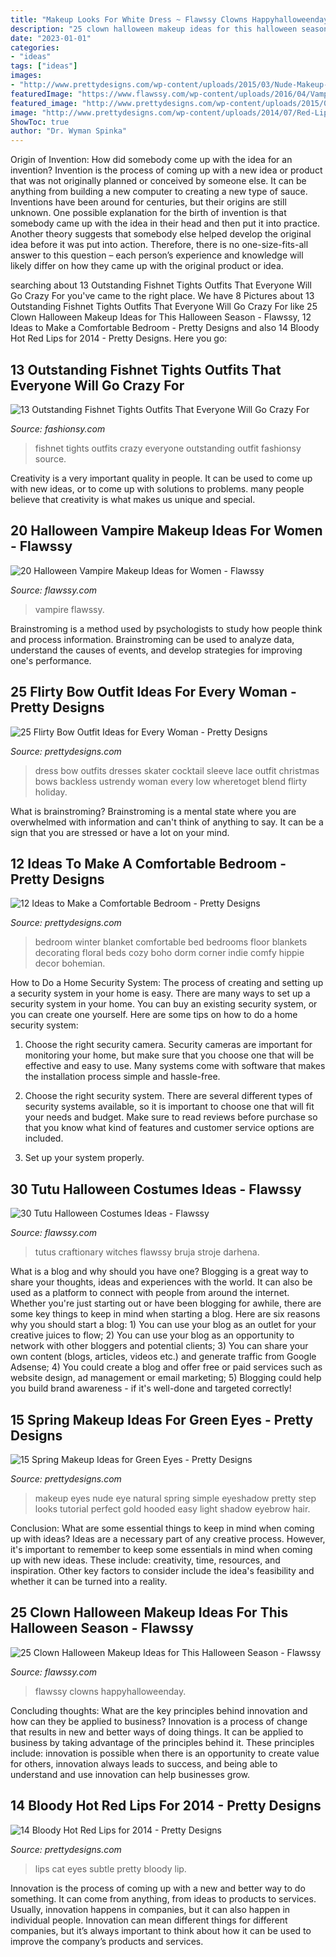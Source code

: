 ```yaml
---
title: "Makeup Looks For White Dress ~ Flawssy Clowns Happyhalloweenday"
description: "25 clown halloween makeup ideas for this halloween season"
date: "2023-01-01"
categories:
- "ideas"
tags: ["ideas"]
images:
- "http://www.prettydesigns.com/wp-content/uploads/2015/03/Nude-Makeup-for-Green-Eyes.jpg"
featuredImage: "https://www.flawssy.com/wp-content/uploads/2016/04/Vampire-Makeup-Transformation.jpg"
featured_image: "http://www.prettydesigns.com/wp-content/uploads/2015/03/Nude-Makeup-for-Green-Eyes.jpg"
image: "http://www.prettydesigns.com/wp-content/uploads/2014/07/Red-Lips-With-Subtle-Cat-Eyes.jpg"
ShowToc: true
author: "Dr. Wyman Spinka"
---
```



Origin of Invention: How did somebody come up with the idea for an invention?
Invention is the process of coming up with a new idea or product that was not originally planned or conceived by someone else. It can be anything from building a new computer to creating a new type of sauce. Inventions have been around for centuries, but their origins are still unknown. One possible explanation for the birth of invention is that somebody came up with the idea in their head and then put it into practice. Another theory suggests that somebody else helped develop the original idea before it was put into action. Therefore, there is no one-size-fits-all answer to this question – each person’s experience and knowledge will likely differ on how they came up with the original product or idea.

	

		
searching about 13 Outstanding Fishnet Tights Outfits That Everyone Will Go Crazy For you've came to the right place. We have 8 Pictures about 13 Outstanding Fishnet Tights Outfits That Everyone Will Go Crazy For like 25 Clown Halloween Makeup Ideas for This Halloween Season - Flawssy, 12 Ideas to Make a Comfortable Bedroom - Pretty Designs and also 14 Bloody Hot Red Lips for 2014 - Pretty Designs. Here you go:
		
    
## 13 Outstanding Fishnet Tights Outfits That Everyone Will Go Crazy For

<img loading=lazy src="https://fashionsy.com/wp-content/uploads/2017/04/fishnet-tights-outfit-1-1.jpg" onerror="this.onerror=null;this.src='https://tse4.mm.bing.net/th?id=OIP.k2yI-2Nm89X9ROg0XhcYUgHaLk&amp;pid=15.1';" alt="13 Outstanding Fishnet Tights Outfits That Everyone Will Go Crazy For">

_Source: fashionsy.com_

>fishnet tights outfits crazy everyone outstanding outfit fashionsy source. 

	

Creativity is a very important quality in people. It can be used to come up with new ideas, or to come up with solutions to problems. many people believe that creativity is what makes us unique and special.

    
## 20 Halloween Vampire Makeup Ideas For Women - Flawssy

<img loading=lazy src="https://www.flawssy.com/wp-content/uploads/2016/04/Vampire-Makeup-Transformation.jpg" onerror="this.onerror=null;this.src='https://tse4.mm.bing.net/th?id=OIP.Zt_c-r9OFy3cHPCxGPmGuQHaE8&amp;pid=15.1';" alt="20 Halloween Vampire Makeup Ideas for Women - Flawssy">

_Source: flawssy.com_

>vampire flawssy. 

	

Brainstroming is a method used by psychologists to study how people think and process information. Brainstroming can be used to analyze data, understand the causes of events, and develop strategies for improving one's performance.

    
## 25 Flirty Bow Outfit Ideas For Every Woman - Pretty Designs

<img loading=lazy src="http://www.prettydesigns.com/wp-content/uploads/2014/05/Red-Dress-with-a-Bow.jpg" onerror="this.onerror=null;this.src='https://tse3.mm.bing.net/th?id=OIP.xyHIRjVdWbCxnvRWEPPfTwHaLH&amp;pid=15.1';" alt="25 Flirty Bow Outfit Ideas for Every Woman - Pretty Designs">

_Source: prettydesigns.com_

>dress bow outfits dresses skater cocktail sleeve lace outfit christmas bows backless ustrendy woman every low wheretoget blend flirty holiday. 

	

What is brainstroming? Brainstroming is a mental state where you are overwhelmed with information and can't think of anything to say. It can be a sign that you are stressed or have a lot on your mind.

    
## 12 Ideas To Make A Comfortable Bedroom - Pretty Designs

<img loading=lazy src="http://www.prettydesigns.com/wp-content/uploads/2014/07/Winter-Bedroom-Floral-Blanket.jpg" onerror="this.onerror=null;this.src='https://tse1.mm.bing.net/th?id=OIP.BUL7pQ46AdPVWtM7Pz8PSQHaJ4&amp;pid=15.1';" alt="12 Ideas to Make a Comfortable Bedroom - Pretty Designs">

_Source: prettydesigns.com_

>bedroom winter blanket comfortable bed bedrooms floor blankets decorating floral beds cozy boho dorm corner indie comfy hippie decor bohemian. 

	

How to Do a Home Security System: The process of creating and setting up a security system in your home is easy.
There are many ways to set up a security system in your home. You can buy an existing security system, or you can create one yourself. Here are some tips on how to do a home security system:
1. Choose the right security camera. Security cameras are important for monitoring your home, but make sure that you choose one that will be effective and easy to use. Many systems come with software that makes the installation process simple and hassle-free.

2. Choose the right security system. There are several different types of security systems available, so it is important to choose one that will fit your needs and budget. Make sure to read reviews before purchase so that you know what kind of features and customer service options are included.

3. Set up your system properly.

    
## 30 Tutu Halloween Costumes Ideas - Flawssy

<img loading=lazy src="https://flawssy.com/wp-content/uploads/2016/06/Witch-Tutu-from-Little-Dreamer-Inc.jpg" onerror="this.onerror=null;this.src='https://tse3.mm.bing.net/th?id=OIP.YrYLlvumCaGXJCX0WDitgAHaLH&amp;pid=15.1';" alt="30 Tutu Halloween Costumes Ideas - Flawssy">

_Source: flawssy.com_

>tutus craftionary witches flawssy bruja stroje darhena. 

	

What is a blog and why should you have one?
Blogging is a great way to share your thoughts, ideas and experiences with the world. It can also be used as a platform to connect with people from around the internet. Whether you're just starting out or have been blogging for awhile, there are some key things to keep in mind when starting a blog. Here are six reasons why you should start a blog: 1) You can use your blog as an outlet for your creative juices to flow; 2) You can use your blog as an opportunity to network with other bloggers and potential clients; 3) You can share your own content (blogs, articles, videos etc.) and generate traffic from Google Adsense; 4) You could create a blog and offer free or paid services such as website design, ad management or email marketing; 5) Blogging could help you build brand awareness - if it's well-done and targeted correctly!

    
## 15 Spring Makeup Ideas For Green Eyes - Pretty Designs

<img loading=lazy src="http://www.prettydesigns.com/wp-content/uploads/2015/03/Nude-Makeup-for-Green-Eyes.jpg" onerror="this.onerror=null;this.src='https://tse4.mm.bing.net/th?id=OIP.us_vQfn2p642nC6gxz9DFwAAAA&amp;pid=15.1';" alt="15 Spring Makeup Ideas for Green Eyes - Pretty Designs">

_Source: prettydesigns.com_

>makeup eyes nude eye natural spring simple eyeshadow pretty step looks tutorial perfect gold hooded easy light shadow eyebrow hair. 

	

Conclusion: What are some essential things to keep in mind when coming up with ideas?
Ideas are a necessary part of any creative process. However, it's important to remember to keep some essentials in mind when coming up with new ideas. These include: creativity, time, resources, and inspiration. Other key factors to consider include the idea's feasibility and whether it can be turned into a reality.

    
## 25 Clown Halloween Makeup Ideas For This Halloween Season - Flawssy

<img loading=lazy src="https://flawssy.com/wp-content/uploads/2016/05/Scary-Clown-Halloween-Makeup-Idea.jpg" onerror="this.onerror=null;this.src='https://tse3.mm.bing.net/th?id=OIP.GITvOU8mwmpQf6py5ELxDwHaLH&amp;pid=15.1';" alt="25 Clown Halloween Makeup Ideas for This Halloween Season - Flawssy">

_Source: flawssy.com_

>flawssy clowns happyhalloweenday. 

	

Concluding thoughts: What are the key principles behind innovation and how can they be applied to business?
Innovation is a process of change that results in new and better ways of doing things. It can be applied to business by taking advantage of the principles behind it. These principles include: innovation is possible when there is an opportunity to create value for others, innovation always leads to success, and being able to understand and use innovation can help businesses grow.

    
## 14 Bloody Hot Red Lips For 2014 - Pretty Designs

<img loading=lazy src="http://www.prettydesigns.com/wp-content/uploads/2014/07/Red-Lips-With-Subtle-Cat-Eyes.jpg" onerror="this.onerror=null;this.src='https://tse4.mm.bing.net/th?id=OIP.McBTX8VcyV2bnZi44CDUvwHaK_&amp;pid=15.1';" alt="14 Bloody Hot Red Lips for 2014 - Pretty Designs">

_Source: prettydesigns.com_

>lips cat eyes subtle pretty bloody lip. 

	

Innovation is the process of coming up with a new and better way to do something. It can come from anything, from ideas to products to services. Usually, innovation happens in companies, but it can also happen in individual people. Innovation can mean different things for different companies, but it’s always important to think about how it can be used to improve the company’s products and services.

